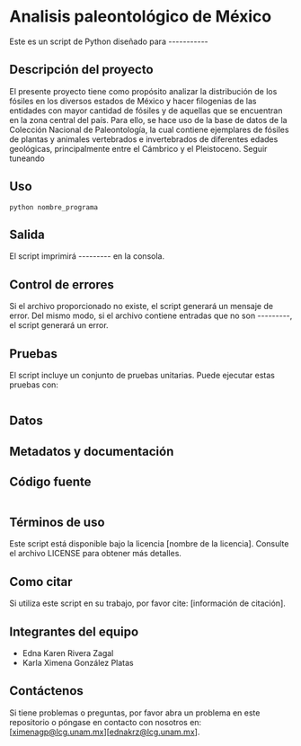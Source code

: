 # Analisis paleontológico de México 

Este es un script de Python diseñado para ----------- 
## Descripción del proyecto
El presente proyecto tiene como propósito analizar la distribución de los fósiles en los diversos estados de México y hacer filogenias de las entidades con mayor cantidad de fósiles y de aquellas que se encuentran en la zona central del país. Para ello, se hace uso de la base de datos de la Colección Nacional de Paleontología, la cual contiene ejemplares de fósiles de plantas y animales vertebrados e invertebrados de  diferentes edades geológicas, principalmente entre el Cámbrico y el Pleistoceno. 
Seguir tuneando
## Uso

```
python nombre_programa
```

## Salida

El script imprimirá --------- en la consola. 

## Control de errores

Si el archivo proporcionado no existe, el script generará un mensaje de error. Del mismo modo, si el archivo contiene entradas que no son ---------, el script generará un error.

## Pruebas

El script incluye un conjunto de pruebas unitarias. Puede ejecutar estas pruebas con:

```
```

## Datos


## Metadatos y documentación


## Código fuente

```
```

## Términos de uso

Este script está disponible bajo la licencia [nombre de la licencia]. Consulte el archivo LICENSE para obtener más detalles.

## Como citar

Si utiliza este script en su trabajo, por favor cite: [información de citación].

## Integrantes del equipo
- Edna Karen Rivera Zagal
- Karla Ximena González Platas

## Contáctenos

Si tiene problemas o preguntas, por favor abra un problema en este repositorio o póngase en contacto con nosotros en: [ximenagp@lcg.unam.mx][ednakrz@lcg.unam.mx].
